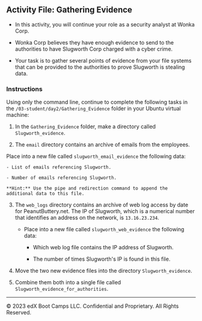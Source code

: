 ## Activity File: Gathering Evidence
 
- In this activity, you will continue your role as a security analyst at Wonka Corp. 

- Wonka Corp believes they have enough evidence to send to the authorities to have Slugworth Corp charged with a cyber crime. 

- Your task is to gather several points of evidence from your file systems that can be provided to the authorities to prove Slugworth is stealing data.

### Instructions

Using only the command line, continue to complete the following tasks in the `/03-student/day2/Gathering_Evidence` folder in your Ubuntu virtual machine:

1.  In the `Gathering_Evidence` folder, make a directory called `Slugworth_evidence`.

2. The `email` directory contains an archive of emails from the employees.

 Place into a  new file called `slugworth_email_evidence` the following data:

    - List of emails referencing Slugworth.

    - Number of emails referencing Slugworth.
  
    **Hint:** Use the pipe and redirection command to append the additional data to this file.
    
 3. The `web_logs` directory contains an archive of web log access by date for PeanutButtery.net. The IP of Slugworth, which is a numerical number that identifies an address on the network, is `13.16.23.234`.

    - Place into a new file called `slugworth_web_evidence` the following data:
    
      - Which web log file contains the IP address of Slugworth.

      - The number of times Slugworth's IP is found in this file.
    
4. Move the two new evidence files into the directory `Slugworth_evidence`.
   
5.  Combine them both into a single file called `Slugworth_evidence_for_authorities`.

---

© 2023 edX Boot Camps LLC. Confidential and Proprietary. All Rights Reserved.
